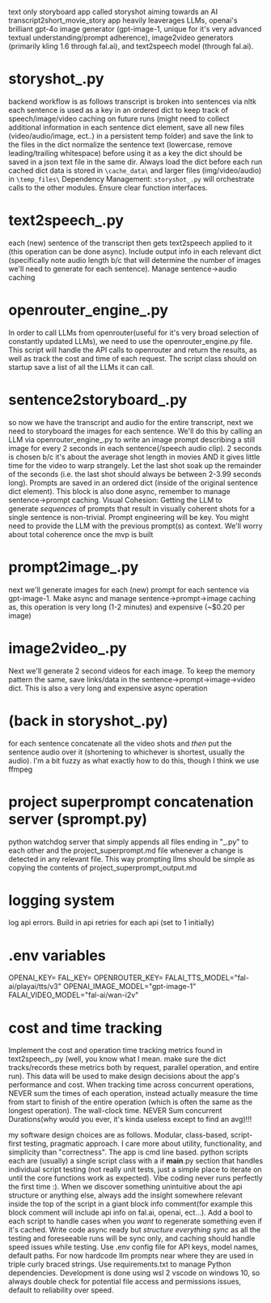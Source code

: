 text only storyboard app called storyshot
aiming towards an AI transcript2short_movie_story app
heavily leaverages LLMs, openai's brilliant gpt-4o image generator (gpt-image-1, unique for it's very advanced textual understanding/prompt adherence),  image2video generators (primarily kling 1.6 through fal.ai), and text2speech model (through fal.ai).

# storyshot_.py
backend workflow is as follows
transcript is broken into sentences via nltk
each sentence is used as a key in an ordered dict to keep track of speech/image/video caching on future runs (might need to collect additional information in each sentence dict element, save all new files (video/audio/image, ect..) in a persistent temp folder) and save the link to the files in the dict
normalize the sentence text (lowercase, remove leading/trailing whitespace) before using it as a key
the dict should be saved in a json text file in the same dir. Always load the dict before each run
cached dict data is stored in `\cache_data\` and larger files (img/video/audio) in `\temp_files\` 
Dependency Management: `storyshot_.py` will orchestrate calls to the other modules. Ensure clear function interfaces.

# text2speech_.py
each (new) sentence of the transcript then gets text2speech applied to it (this operation can be done async). Include output info in each relevant dict (specifically note audio length b/c that will determine the number of images we'll need to generate for each sentence). Manage sentence->audio caching

# openrouter_engine_.py
In order to call LLMs from openrouter(useful for it's very broad selection of constantly updated LLMs), we need to use the openrouter_engine.py file. This script will handle the API calls to openrouter and return the results, as well as track the cost and time of each request. The script class should on startup save a list of all the LLMs it can call. 

# sentence2storyboard_.py
so now we have the transcript and audio for the entire transcript, next we need to storyboard the images for each sentence. We'll do this by calling an LLM via openrouter_engine_.py to write an image prompt describing a still image for every 2 seconds in each sentence(/speech audio clip). 2 seconds is chosen b/c it's about the average shot length in movies AND it gives little time for the video to warp strangely. Let the last shot soak up the remainder of the seconds (i.e. the last shot should always be between 2-3.99 seconds long). Prompts are saved in an ordered dict (inside of the original sentence dict element). This block is also done async, remember to manage sentence->prompt caching. 
Visual Cohesion: Getting the LLM to generate _sequences_ of prompts that result in visually coherent shots for a single sentence is non-trivial. Prompt engineering will be key. You might need to provide the LLM with the previous prompt(s) as context. We'll worry about total coherence once the mvp is built

# prompt2image_.py
next we'll generate images for each (new) prompt for each sentence via gpt-image-1. Make async and manage sentence->prompt->image caching as, this operation is very long (1-2 minutes) and expensive (~$0.20 per image)

# image2video_.py
Next we'll generate 2 second videos for each image. To keep the memory pattern the same, save links/data in the sentence->prompt->image->video dict. This is also a very long and expensive async operation


# (back in storyshot_.py)
for each sentence concatenate all the video shots and *then* put the sentence audio over it (shortening to whichever is shortest, usually the audio). I'm a bit fuzzy as what exactly how to do this, though I think we use ffmpeg 

# project superprompt concatenation server (sprompt.py)
python watchdog server that simply appends all files ending in "\_.py" to each other and the project_superprompt.md file whenever a change is detected in any relevant file. This way prompting llms should be simple as copying the contents of project_superprompt_output.md 

# logging system
log api errors. Build in api retries for each api (set to 1 initially)

# .env variables
OPENAI_KEY=
FAL_KEY=
OPENROUTER_KEY=
FALAI_TTS_MODEL="fal-ai/playai/tts/v3" 
OPENAI_IMAGE_MODEL="gpt-image-1"  
FALAI_VIDEO_MODEL="fal-ai/wan-i2v" 

# cost and time tracking
Implement the cost and operation time tracking metrics found in text2speech_.py (well, you know what I mean. make sure the dict tracks/records these metrics both by request, parallel operation, and entire run). This data will be used to make design decisions about the app's performance and cost. When tracking time across concurrent operations, NEVER sum the times of each operation, instead actually measure the time from start to finish of the entire operation (which is often the same as the longest operation). The wall-clock time. NEVER Sum concurrent Durations(why would you ever, it's kinda useless except to find an avg)!!!

my software design choices are as follows. Modular, class-based, script-first testing, pragmatic approach. I care more about utility, functionality, and simplicity than "correctness". The app is cmd line based. python scripts each are (usually) a single script class with a if __main__.py section that handles individual script testing (not really unit tests, just a simple place to iterate on until the core functions work as expected). Vibe coding never runs perfectly the first time :). When we discover something unintuitive about the api structure or anything else, always add the insight somewhere relevant inside the top of the script in a giant block info comment(for example this block comment will include api info on fal.ai, openai, ect...). Add a bool to each script to handle cases when you _want_ to regenerate something even if it's cached. Write code async ready but *structure everything sync* as all the testing and foreseeable runs will be sync only, and caching should handle speed issues while testing. Use .env config file for API keys, model names, default paths. For now hardcode llm prompts near where they are used in triple curly braced strings. Use requirements.txt to manage Python dependencies. Development is done using wsl 2 vscode on windows 10, so always double check for potential file access and permissions issues, default to reliability over speed. 
